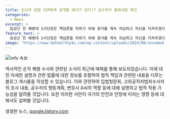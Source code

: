 ```yaml
---
title: 도이치 공범 VIP에게 공개할 얘기가 있다!? 공수처가 통화내용 확인
categories:
  - News
excerpt: >
  임성근 전 해병대 1사단장은 책임론을 피하기 위해 증거를 계속 의심하고 자신을 지켜주겠다고 얘기한 것으로 밝혀졌다. 그러나 공수처는 해당 발언을 검토하고, 의혹을 부정하는 것도 검토 중이라고 밝혔다. 이에 관련된 증거들이 수사 진행될 전말이다.
feature_text: >
  임성근 전 해병대 1사단장은 책임론을 피하기 위해 증거를 계속 의심하고 자신을 지켜주겠다고 얘기한 것으로 밝혀졌다. 그러나 공수처는 해당 발언을 검토하고, 의혹을 부정하는 것도 검토 중이라고 밝혔다. 이에 관련된 증거들이 수사 진행될 전말이다.
image: 'https://www.behealthy4u.com/wp-content/uploads/2024/06/unnamed-file.png'
---
```


<p><img src="https://www.behealthy4u.com/wp-content/uploads/2024/06/unnamed-file.png" alt="info 속보" /></p>

<p>역사적인 순직 해병 수사와 관련된 소식이 최근에 매체를 통해 보도되었습니다. 이에 대한 자세한 설명과 관련 법률에 대한 정보를 포함하여 법적 책임과 관련된 내용을 다루는 블로그 게시물을 작성할 수 있습니다. 이와 관련하여 입법청문회, 고위공직자범죄수사처의 조사 내용, 공수처의 행동계획, 변호사 A씨의 역할 등에 대해 설명하고 법적 적용 가능성을 알려줄 것입니다. 또한 이러한 사안이 국가의 안전과 안정에 미치는 영향 등에 대해서도 살펴볼 것입니다.</p>
생생한 뉴스, <a href="https://qoogle.tistory.com" rel="dofollow">qoogle.tistory.com</a>


